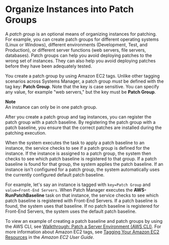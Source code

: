 # Organize Instances into Patch Groups<a name="sysman-patch-patchgroups"></a>

A *patch group* is an optional means of organizing instances for patching\. For example, you can create patch groups for different operating systems \(Linux or Windows\), different environments \(Development, Test, and Production\), or different server functions \(web servers, file servers, databases\)\. Patch groups can help you avoid deploying patches to the wrong set of instances\. They can also help you avoid deploying patches before they have been adequately tested\.

You create a patch group by using Amazon EC2 tags\. Unlike other tagging scenarios across Systems Manager, a patch group *must* be defined with the tag key: **Patch Group**\. Note that the key is case sensitive\. You can specify any value, for example "web servers," but the key must be **Patch Group**\.

**Note**  
An instance can only be in one patch group\.

After you create a patch group and tag instances, you can register the patch group with a patch baseline\. By registering the patch group with a patch baseline, you ensure that the correct patches are installed during the patching execution\.

When the system executes the task to apply a patch baseline to an instance, the service checks to see if a patch group is defined for the instance\. If the instance is assigned to a patch group, the system then checks to see which patch baseline is registered to that group\. If a patch baseline is found for that group, the system applies the patch baseline\. If an instance isn't configured for a patch group, the system automatically uses the currently configured default patch baseline\.

For example, let's say an instance is tagged with `key=Patch Group` and `value=Front-End Servers`\. When Patch Manager executes the **AWS\-RunPatchBaseline** task on that instance, the service checks to see which patch baseline is registered with Front\-End Servers\. If a patch baseline is found, the system uses that baseline\. If no patch baseline is registered for Front\-End Servers, the system uses the default patch baseline\. 

To view an example of creating a patch baseline and patch groups by using the AWS CLI, see [Walkthrough: Patch a Server Environment \(AWS CLI\)](sysman-patch-cliwalk.md)\. For more information about Amazon EC2 tags, see [Tagging Your Amazon EC2 Resources](http://docs.aws.amazon.com/AWSEC2/latest/UserGuide/Using_Tags.html) in the *Amazon EC2 User Guide*\.